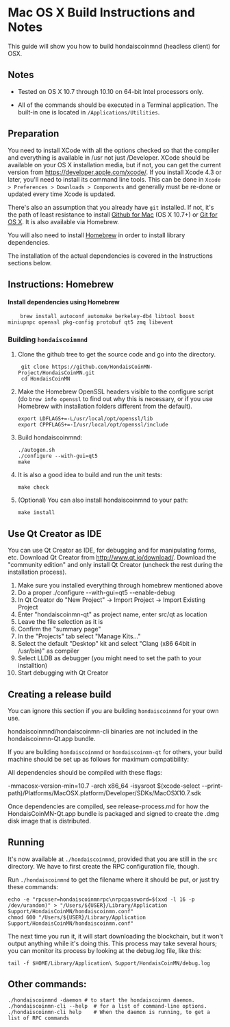 Mac OS X Build Instructions and Notes
====================================
This guide will show you how to build hondaiscoinmnd (headless client) for OSX.

Notes
-----

* Tested on OS X 10.7 through 10.10 on 64-bit Intel processors only.

* All of the commands should be executed in a Terminal application. The
built-in one is located in `/Applications/Utilities`.

Preparation
-----------

You need to install XCode with all the options checked so that the compiler
and everything is available in /usr not just /Developer. XCode should be
available on your OS X installation media, but if not, you can get the
current version from https://developer.apple.com/xcode/. If you install
Xcode 4.3 or later, you'll need to install its command line tools. This can
be done in `Xcode > Preferences > Downloads > Components` and generally must
be re-done or updated every time Xcode is updated.

There's also an assumption that you already have `git` installed. If
not, it's the path of least resistance to install [Github for Mac](https://mac.github.com/)
(OS X 10.7+) or
[Git for OS X](https://code.google.com/p/git-osx-installer/). It is also
available via Homebrew.

You will also need to install [Homebrew](http://brew.sh) in order to install library
dependencies.

The installation of the actual dependencies is covered in the Instructions
sections below.

Instructions: Homebrew
----------------------

#### Install dependencies using Homebrew

        brew install autoconf automake berkeley-db4 libtool boost miniupnpc openssl pkg-config protobuf qt5 zmq libevent

### Building `hondaiscoinmnd`

1. Clone the github tree to get the source code and go into the directory.

        git clone https://github.com/HondaisCoinMN-Project/HondaisCoinMN.git
        cd HondaisCoinMN

2.  Make the Homebrew OpenSSL headers visible to the configure script  (do ```brew info openssl``` to find out why this is necessary, or if you use Homebrew with installation folders different from the default).

        export LDFLAGS+=-L/usr/local/opt/openssl/lib
        export CPPFLAGS+=-I/usr/local/opt/openssl/include

3.  Build hondaiscoinmnd:

        ./autogen.sh
        ./configure --with-gui=qt5
        make

4.  It is also a good idea to build and run the unit tests:

        make check

5.  (Optional) You can also install hondaiscoinmnd to your path:

        make install

Use Qt Creator as IDE
------------------------
You can use Qt Creator as IDE, for debugging and for manipulating forms, etc.
Download Qt Creator from http://www.qt.io/download/. Download the "community edition" and only install Qt Creator (uncheck the rest during the installation process).

1. Make sure you installed everything through homebrew mentioned above
2. Do a proper ./configure --with-gui=qt5 --enable-debug
3. In Qt Creator do "New Project" -> Import Project -> Import Existing Project
4. Enter "hondaiscoinmn-qt" as project name, enter src/qt as location
5. Leave the file selection as it is
6. Confirm the "summary page"
7. In the "Projects" tab select "Manage Kits..."
8. Select the default "Desktop" kit and select "Clang (x86 64bit in /usr/bin)" as compiler
9. Select LLDB as debugger (you might need to set the path to your installtion)
10. Start debugging with Qt Creator

Creating a release build
------------------------
You can ignore this section if you are building `hondaiscoinmnd` for your own use.

hondaiscoinmnd/hondaiscoinmn-cli binaries are not included in the hondaiscoinmn-Qt.app bundle.

If you are building `hondaiscoinmnd` or `hondaiscoinmn-qt` for others, your build machine should be set up
as follows for maximum compatibility:

All dependencies should be compiled with these flags:

 -mmacosx-version-min=10.7
 -arch x86_64
 -isysroot $(xcode-select --print-path)/Platforms/MacOSX.platform/Developer/SDKs/MacOSX10.7.sdk

Once dependencies are compiled, see release-process.md for how the HondaisCoinMN-Qt.app
bundle is packaged and signed to create the .dmg disk image that is distributed.

Running
-------

It's now available at `./hondaiscoinmnd`, provided that you are still in the `src`
directory. We have to first create the RPC configuration file, though.

Run `./hondaiscoinmnd` to get the filename where it should be put, or just try these
commands:

    echo -e "rpcuser=hondaiscoinmnrpc\nrpcpassword=$(xxd -l 16 -p /dev/urandom)" > "/Users/${USER}/Library/Application Support/HondaisCoinMN/hondaiscoinmn.conf"
    chmod 600 "/Users/${USER}/Library/Application Support/HondaisCoinMN/hondaiscoinmn.conf"

The next time you run it, it will start downloading the blockchain, but it won't
output anything while it's doing this. This process may take several hours;
you can monitor its process by looking at the debug.log file, like this:

    tail -f $HOME/Library/Application\ Support/HondaisCoinMN/debug.log

Other commands:
-------

    ./hondaiscoinmnd -daemon # to start the hondaiscoinmn daemon.
    ./hondaiscoinmn-cli --help  # for a list of command-line options.
    ./hondaiscoinmn-cli help    # When the daemon is running, to get a list of RPC commands
